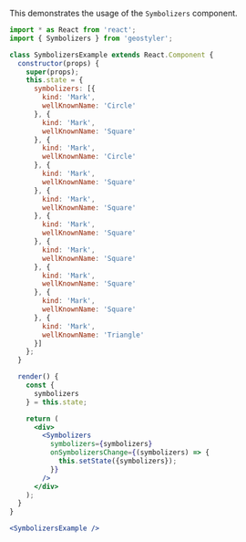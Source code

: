 <!--
 * Released under the BSD 2-Clause License
 *
 * Copyright © 2021-present, terrestris GmbH & Co. KG and GeoStyler contributors
 * All rights reserved.
 *
 * Redistribution and use in source and binary forms, with or without
 * modification, are permitted provided that the following conditions are met:
 *
 * * Redistributions of source code must retain the above copyright notice,
 *   this list of conditions and the following disclaimer.
 *
 * * Redistributions in binary form must reproduce the above copyright notice,
 *   this list of conditions and the following disclaimer in the documentation
 *   and/or other materials provided with the distribution.
 *
 * THIS SOFTWARE IS PROVIDED BY THE COPYRIGHT HOLDERS AND CONTRIBUTORS "AS IS"
 * AND ANY EXPRESS OR IMPLIED WARRANTIES, INCLUDING, BUT NOT LIMITED TO, THE
 * IMPLIED WARRANTIES OF MERCHANTABILITY AND FITNESS FOR A PARTICULAR PURPOSE
 * ARE DISCLAIMED. IN NO EVENT SHALL THE COPYRIGHT HOLDER OR CONTRIBUTORS BE
 * LIABLE FOR ANY DIRECT, INDIRECT, INCIDENTAL, SPECIAL, EXEMPLARY, OR
 * CONSEQUENTIAL DAMAGES (INCLUDING, BUT NOT LIMITED TO, PROCUREMENT OF
 * SUBSTITUTE GOODS OR SERVICES; LOSS OF USE, DATA, OR PROFITS; OR BUSINESS
 * INTERRUPTION) HOWEVER CAUSED AND ON ANY THEORY OF LIABILITY, WHETHER IN
 * CONTRACT, STRICT LIABILITY, OR TORT (INCLUDING NEGLIGENCE OR OTHERWISE)
 * ARISING IN ANY WAY OUT OF THE USE OF THIS SOFTWARE, EVEN IF ADVISED OF THE
 * POSSIBILITY OF SUCH DAMAGE.
 *
-->

This demonstrates the usage of the `Symbolizers` component.

```jsx
import * as React from 'react';
import { Symbolizers } from 'geostyler';

class SymbolizersExample extends React.Component {
  constructor(props) {
    super(props);
    this.state = {
      symbolizers: [{
        kind: 'Mark',
        wellKnownName: 'Circle'
      }, {
        kind: 'Mark',
        wellKnownName: 'Square'
      }, {
        kind: 'Mark',
        wellKnownName: 'Circle'
      }, {
        kind: 'Mark',
        wellKnownName: 'Square'
      }, {
        kind: 'Mark',
        wellKnownName: 'Square'
      }, {
        kind: 'Mark',
        wellKnownName: 'Square'
      }, {
        kind: 'Mark',
        wellKnownName: 'Square'
      }, {
        kind: 'Mark',
        wellKnownName: 'Square'
      }, {
        kind: 'Mark',
        wellKnownName: 'Square'
      }, {
        kind: 'Mark',
        wellKnownName: 'Triangle'
      }]
    };
  }

  render() {
    const {
      symbolizers
    } = this.state;

    return (
      <div>
        <Symbolizers
          symbolizers={symbolizers}
          onSymbolizersChange={(symbolizers) => {
            this.setState({symbolizers});
          }}
        />
      </div>
    );
  }
}

<SymbolizersExample />
```
